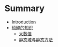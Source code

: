 # Summary

* [Introduction](README.md)
* [琐碎的知识](琐碎的知识/somelearntrivial.md)
    * [大数值](琐碎的知识/bigValue.md)
    * [静态域与静态方法](琐碎的知识/static.md)


